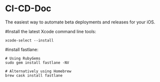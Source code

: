 # CI-CD-Doc

The easiest way to automate beta deployments and releases for your iOS.

#Install the latest Xcode command line tools:

```
xcode-select --install
```

#install fastlane:

```
# Using RubyGems
sudo gem install fastlane -NV

# Alternatively using Homebrew
brew cask install fastlane
```
